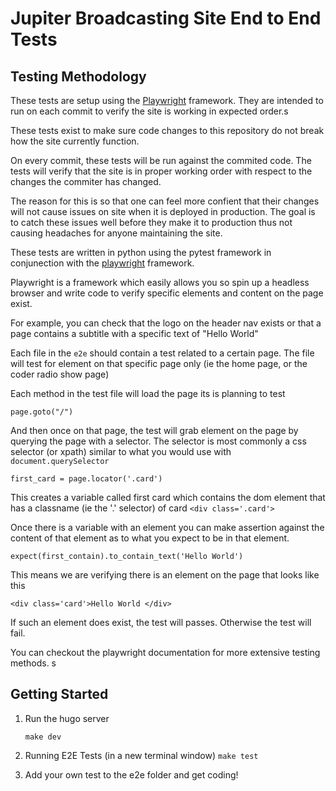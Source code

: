 # Jupiter Broadcasting Site End to End Tests

## Testing Methodology
These tests are setup using the [Playwright](https://playwright.dev/python/docs/writing-tests) framework. They are intended to run on each commit to verify the site is working in expected order.s

These tests exist to make sure code changes to this repository do not break how the site currently function. 

On every commit, these tests will be run against the commited code. The tests will verify that the site is in proper working order with respect to the changes the commiter has changed.

The reason for this is so that one can feel more confient that their changes will not cause issues on site when it is deployed in production. The goal is to catch these issues well before they make it to production thus not causing headaches for anyone maintaining the site.


These tests are written in python using the pytest framework in conjunection with the [playwright](https://playwright.dev/python/docs/writing-tests) framework.

Playwright is a framework which easily allows you so spin up a headless browser and write code to verify specific elements and content on the page exist. 

For example, you can check that the logo on the header nav exists or that a page contains a subtitle with a specific text of "Hello World"

Each file in the `e2e` should contain a test related to a certain page. The file will test for element on that specific page only (ie the home page, or the coder radio show page)

Each method in the test file will load the page its is planning to test 
```
page.goto("/")
```

And then once on that page, the test will grab element on the page by querying the page with a selector. The selector is most commonly a css selector (or xpath) similar to what you would use with `document.querySelector`
```
first_card = page.locator('.card')
```
This creates a variable called first card which contains the dom element that has a classname (ie the '.' selector) of card `<div class='.card'>`

Once there is a variable with an element you can make assertion against the content of that element as to what you expect to be in that element.
```
expect(first_contain).to_contain_text('Hello World')
```

This means we are verifying there is an element on the page that looks like this
```
<div class='card'>Hello World </div>
```

If such an element does exist, the test will passes. Otherwise the test will fail.

You can checkout the playwright documentation for more extensive testing methods. s

## Getting Started


1. Run the hugo server

    `make dev`

2. Running E2E Tests (in a new terminal window)
    `make test`

3. Add your own test to the e2e folder and get coding!
